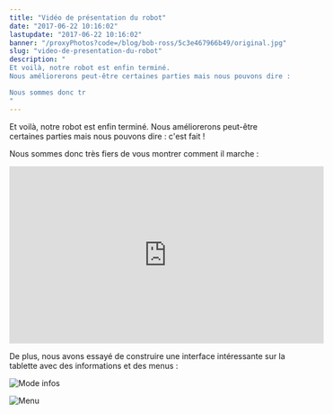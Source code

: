 ```yaml
---
title: "Vidéo de présentation du robot"
date: "2017-06-22 10:16:02"
lastupdate: "2017-06-22 10:16:02"
banner: "/proxyPhotos?code=/blog/bob-ross/5c3e467966b49/original.jpg"
slug: "video-de-presentation-du-robot"
description: " 
Et voilà, notre robot est enfin terminé.
Nous améliorerons peut-être certaines parties mais nous pouvons dire : c'est fait !

Nous sommes donc tr
"
---
```

Et voilà, notre robot est enfin terminé.
Nous améliorerons peut-être certaines parties mais nous pouvons dire : c'est fait !

Nous sommes donc très fiers de vous montrer comment il marche :

<iframe width="560" height="315" src="https://www.youtube-nocookie.com/embed/fZCZbcYIM_o" frameborder="0" allow="accelerometer; autoplay; encrypted-media; gyroscope; picture-in-picture" allowfullscreen></iframe>

De plus, nous avons essayé de construire une interface intéressante sur la tablette avec des informations et des menus :

![Mode infos](/proxyPhotos?code=/blog/bob-ross/5c3e467966b49/50.jpg "Mode infos")

![Menu](/proxyPhotos?code=/blog/bob-ross/5c3e467a46248/50.jpg "Menu")


    